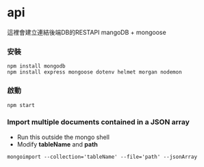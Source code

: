 # api
這裡會建立連結後端DB的RESTAPI
mangoDB + mongoose

### 安裝
```
npm install mongodb
npm install express mongoose dotenv helmet morgan nodemon
```

### 啟動
```
npm start
```

### Import multiple documents contained in a JSON array
- Run this outside the mongo shell
- Modify **tableName** and **path**
```
mongoimport --collection='tableName' --file='path' --jsonArray
```
